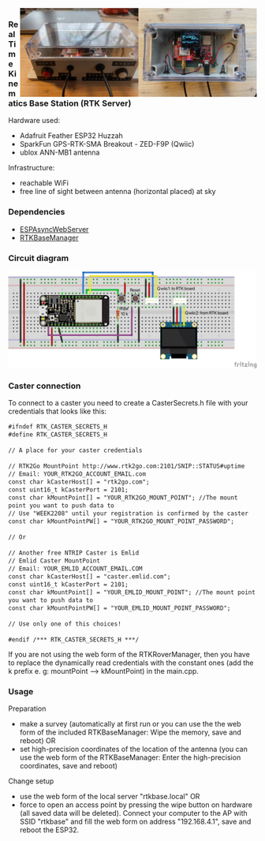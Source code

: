 <img align="right" src="./screenshots/BaseTop.jpg" width="240"/>
<img align="right" src="./screenshots/BaseFront.jpg" width="240"/>

### Real Time Kinematics Base Station (RTK Server)
Hardware used:   
* Adafruit Feather ESP32 Huzzah 
* SparkFun GPS-RTK-SMA Breakout - ZED-F9P (Qwiic)
* ublox ANN-MB1 antenna

Infrastructure:
* reachable WiFi 
* free line of sight between antenna (horizontal placed) at sky 

### Dependencies
* [ESPAsyncWebServer](https://github.com/me-no-dev/ESPAsyncWebServer)
* [RTKBaseManager](https://github.com/jangleboom/RTKBaseManager)

### Circuit diagram
![plot](./fritzing/RTKBaseStation_bb.jpg)

### Caster connection
To connect to a caster you need to create a CasterSecrets.h file with your credentials that looks like this:

````
#ifndef RTK_CASTER_SECRETS_H
#define RTK_CASTER_SECRETS_H

// A place for your caster credentials

// RTK2Go MountPoint http://www.rtk2go.com:2101/SNIP::STATUS#uptime
// Email: YOUR_RTK2GO_ACCOUNT_EMAIL.com
const char kCasterHost[] = "rtk2go.com";
const uint16_t kCasterPort = 2101;
const char kMountPoint[] = "YOUR_RTK2GO_MOUNT_POINT"; //The mount point you want to push data to
// Use "WEEK2208" until your registration is confirmed by the caster
const char kMountPointPW[] = "YOUR_RTK2GO_MOUNT_POINT_PASSWORD"; 

// Or

// Another free NTRIP Caster is Emlid
// Emlid Caster MountPoint
// Email: YOUR_EMLID_ACCOUNT_EMAIL.COM
const char kCasterHost[] = "caster.emlid.com";
const uint16_t kCasterPort = 2101;
const char kMountPoint[] = "YOUR_EMLID_MOUNT_POINT"; //The mount point you want to push data to
const char kMountPointPW[] = "YOUR_EMLID_MOUNT_POINT_PASSWORD";

// Use only one of this choices!

#endif /*** RTK_CASTER_SECRETS_H ***/

````

If you are not using the web form of the RTKRoverManager, then you have to replace the dynamically read credentials with the constant ones (add the k prefix e. g: mountPoint --> kMountPoint) in the main.cpp.

### Usage
Preparation
* make a survey (automatically at first run or you can use the the web form of the included RTKBaseManager: Wipe the memory, save and reboot) OR
* set high-precision coordinates of the location of the antenna (you can use the web form of the RTKBaseManager: Enter the high-precision coordinates, save and reboot)

Change setup
* use the web form of the local server "rtkbase.local" OR
* force to open an access point by pressing the wipe button on hardware (all saved data will be deleted). Connect your computer to the AP with SSID "rtkbase" and fill the web form on address "192.168.4.1", save and reboot the ESP32.
